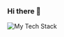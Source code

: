 ### Hi there 👋

<img src="https://github-readme-tech-stack.vercel.app/api/cards?fontSize=16&lineHeight=8&lineCount=3&gap=8&line1=python,python,3776AB;NumPy,NumPy,013243;pandas,pandas,150458;&line2=SQLite,SQLite,003B57;MySQL,MySQL,4479A1;PostgreSQL,PostgreSQL,4169E1;&line3=css3,css3,1572B6;html5,html5,E34F26;" alt="My Tech Stack" />
